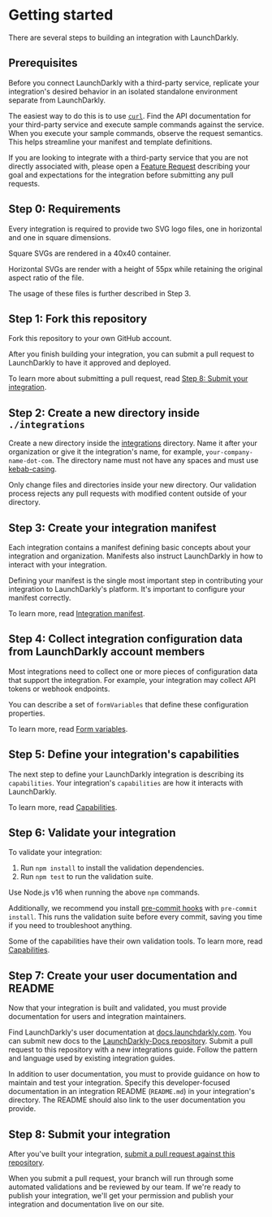# Getting started

There are several steps to building an integration with LaunchDarkly.

## Prerequisites

Before you connect LaunchDarkly with a third-party service, replicate your integration's desired behavior in an isolated standalone environment separate from LaunchDarkly.

The easiest way to do this is to use [`curl`](https://curl.se/docs/manpage.html). Find the API documentation for your third-party service and execute sample commands against the service. When you execute your sample commands, observe the request semantics. This helps streamline your manifest and template definitions.

If you are looking to integrate with a third-party service that you are not directly associated with, please open a [Feature Request](https://github.com/launchdarkly/integration-framework/issues/new/choose) describing your goal and expectations for the integration before submitting any pull requests.

## Step 0: Requirements

Every integration is required to provide two SVG logo files, one in horizontal and one in square dimensions.

Square SVGs are rendered in a 40x40 container.

Horizontal SVGs are render with a height of 55px while retaining the original aspect ratio of the file.

The usage of these files is further described in Step 3.

## Step 1: Fork this repository

Fork this repository to your own GitHub account.

After you finish building your integration, you can submit a pull request to LaunchDarkly to have it approved and deployed.

To learn more about submitting a pull request, read [Step 8: Submit your integration](#step-8-submit-your-integration).

## Step 2: Create a new directory inside `./integrations`

Create a new directory inside the [integrations](../integrations) directory. Name it after your organization or give it the integration's name, for example, `your-company-name-dot-com`. The directory name must not have any spaces and must use [kebab-casing](https://wiki.c2.com/?KebabCase).

Only change files and directories inside your new directory. Our validation process rejects any pull requests with modified content outside of your directory.

## Step 3: Create your integration manifest

Each integration contains a manifest defining basic concepts about your integration and organization. Manifests also instruct LaunchDarkly in how to interact with your integration.

Defining your manifest is the single most important step in contributing your integration to LaunchDarkly's platform. It's important to configure your manifest correctly.

To learn more, read [Integration manifest](manifest.md).

## Step 4: Collect integration configuration data from LaunchDarkly account members

Most integrations need to collect one or more pieces of configuration data that support the integration. For example, your integration may collect API tokens or webhook endpoints.

You can describe a set of `formVariables` that define these configuration properties.

To learn more, read [Form variables](form-variables.md).

## Step 5: Define your integration's capabilities

The next step to define your LaunchDarkly integration is describing its `capabilities`. Your integration's `capabilities` are how it interacts with LaunchDarkly.

To learn more, read [Capabilities](capabilities.md).

## Step 6: Validate your integration

To validate your integration:

1. Run `npm install` to install the validation dependencies.
2. Run `npm test` to run the validation suite.

Use Node.js v16 when running the above `npm` commands.

Additionally, we recommend you install [pre-commit hooks](https://pre-commit.com/#install) with `pre-commit install`. This runs the validation suite before every commit, saving you time if you need to troubleshoot anything.

Some of the capabilities have their own validation tools. To learn more, read [Capabilities](capabilities.md).

## Step 7: Create your user documentation and README

Now that your integration is built and validated, you must provide documentation for users and integration maintainers.

Find LaunchDarkly's user documentation at [docs.launchdarkly.com](https://docs.launchdarkly.com/integrations). You can submit new docs to the [LaunchDarkly-Docs repository](https://github.com/launchdarkly/LaunchDarkly-Docs). Submit a pull request to this repository with a new integrations guide. Follow the pattern and language used by existing integration guides.

In addition to user documentation, you must to provide guidance on how to maintain and test your integration. Specify this developer-focused documentation in an integration README (`README.md`) in your integration's directory. The README should also link to the user documentation you provide.

## Step 8: Submit your integration

After you've built your integration, [submit a pull request against this repository](https://github.com/launchdarkly/integration-framework/pull/new/main).

When you submit a pull request, your branch will run through some automated validations and be reviewed by our team. If we're ready to publish your integration, we'll get your permission and publish your integration and documentation live on our site.
